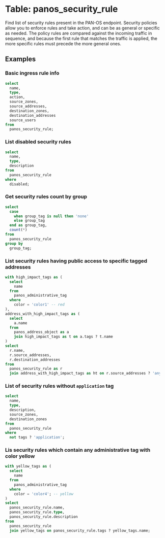 # Table: panos_security_rule

Find list of security rules present in the PAN-OS endpoint. Security policies allow you to enforce rules and take action, and can be as general or specific as needed. The policy rules are compared against the incoming traffic in sequence, and because the first rule that matches the traffic is applied, the more specific rules must precede the more general ones.

## Examples

### Basic ingress rule info

```sql
select
  name,
  type,
  action,
  source_zones,
  source_addresses,
  destination_zones,
  destination_addresses
  source_users
from
  panos_security_rule;
```

### List disabled security rules

```sql
select
  name,
  type,
  description
from
  panos_security_rule
where
  disabled;
```

### Get security rules count by group

```sql
select
  case
    when group_tag is null then 'none'
    else group_tag
  end as group_tag,
  count(*)
from
  panos_security_rule
group by
  group_tag;
```

### List security rules having public access to specific tagged addresses

```sql
with high_impact_tags as (
  select
    name
  from
    panos_administrative_tag
  where
    color = 'color1' -- red
),
address_with_high_impact_tags as (
  select
    a.name
  from
    panos_address_object as a
    join high_impact_tags as t on a.tags ? t.name
)
select
  r.name,
  r.source_addresses,
  r.destination_addresses
from
  panos_security_rule as r
  join address_with_high_impact_tags as ht on r.source_addresses ? 'any' and r.destination_addresses ? ht.name;
```

### List of security rules without `application` tag

```sql
select
  name,
  type,
  description,
  source_zones,
  destination_zones
from
  panos_security_rule
where
  not tags ? 'application';
```

### Lis security rules which contain any administrative tag with color yellow

```sql
with yellow_tags as (
  select
    name
  from
    panos_administrative_tag
  where
    color = 'color4'; -- yellow
)
select
  panos_security_rule.name,
  panos_security_rule.type,
  panos_security_rule.description
from
  panos_security_rule
  join yellow_tags on panos_security_rule.tags ? yellow_tags.name;
```
